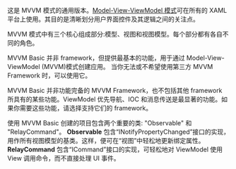 ﻿这是 MVVM 模式的通用版本。[Model-View-ViewModel 模式](https://en.wikipedia.org/wiki/Model%E2%80%93view%E2%80%93viewmodel)可在所有的 XAML 平台上使用。其目的是清晰划分用户界面控件及其逻辑之间的关注点。

MVVM 模式中有三个核心组成部分:模型、视图和视图模型。每个部分都有各自不同的角色。

MVVM Basic 并非 framework，但提供最基本的功能，用于通过 Model-View-ViewModel (MVVM)模式创建应用。
当你无法或不希望使用第三方 MVVM Framework 时，可以使用它。

MVVM Basic 并非功能完备的 MVVM Framework，也不包括其他 framework 所具有的某些功能。ViewModel 优先导航、IOC 和消息传送是最显著的功能。如果你需要这些功能，请选择支持它们的 framework。

使用 MVVM Basic 创建的项目包含两个重要的类: "Observable" 和 "RelayCommand"。
**Observable** 包含“INotifyPropertyChanged”接口的实现，用作所有视图模型的基类。这样，便可在“视图”中轻松地更新绑定属性。
**RelayCommand** 包含“ICommand”接口的实现，可轻松地对 ViewModel 使用 View 调用命令，而不直接处理 UI 事件。

